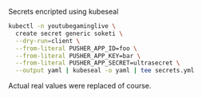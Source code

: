 
Secrets encripted using kubeseal

```bash
kubectl -n youtubegaminglive \
  create secret generic soketi \
  --dry-run=client \
  --from-literal PUSHER_APP_ID=foo \
  --from-literal PUSHER_APP_KEY=bar \
  --from-literal PUSHER_APP_SECRET=ultrasecret \
  --output yaml | kubeseal -o yaml | tee secrets.yml
```

Actual real values were replaced of course.
